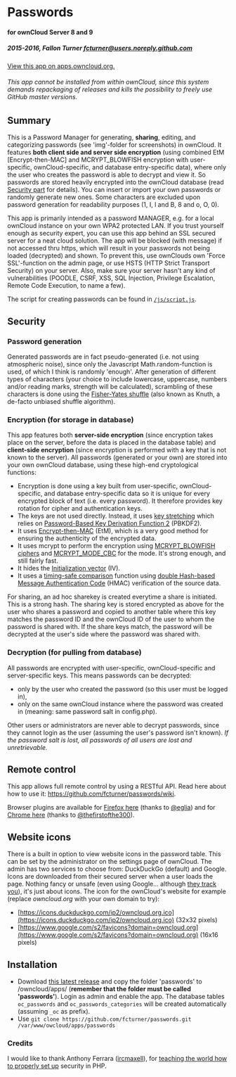 # Passwords
#### for ownCloud Server 8 and 9
##### 2015-2016, Fallon Turner <fcturner@users.noreply.github.com>
[View this app on apps.owncloud.org.](https://apps.owncloud.com/content/show.php/Passwords?content=170480)

###### This app cannot be installed from within ownCloud, since this system demands repackaging of releases and kills the possibility to freely use GitHub master versions.

## Summary
This is a Password Manager for generating, **sharing**, editing, and categorizing passwords (see 'img'-folder for screenshots) in ownCloud. It features **both client side and server side encryption** (using combined EtM [Encrypt-then-MAC] and MCRYPT_BLOWFISH encryption with user-specific, ownCloud-specific, and database entry-specific data), where only the user who creates the password is able to decrypt and view it. So passwords are stored heavily encrypted into the ownCloud database (read [Security part](https://github.com/fcturner/passwords#security) for details). You can insert or import your own passwords or randomly generate new ones. Some characters are excluded upon password generation for readability purposes (1, I, l and B, 8 and o, O, 0).

This app is primarily intended as a password MANAGER, e.g. for a local ownCloud instance on your own WPA2 protected LAN. If you trust yourself enough as security expert, you can use this app behind an SSL secured server for a neat cloud solution. The app will be blocked (with message) if not accessed thru https, which will result in your passwords not being loaded (decrypted) and shown. To prevent this, use ownClouds own 'Force SSL'-function on the admin page, or use HSTS (HTTP Strict Transport Security) on your server. Also, make sure your server hasn't any kind of vulnerabilities (POODLE, CSRF, XSS, SQL Injection, Privilege Escalation, Remote Code Execution, to name a few).

The script for creating passwords can be found in [`/js/script.js`](/js/script.js#L1612-L1691).

## Security
### Password generation
Generated passwords are in fact pseudo-generated (i.e. not using atmospheric noise), since only the Javascript Math.random-function is used, of which I think is randomly 'enough'. After generation of different types of characters (your choice to include lowercase, uppercase, numbers and/or reading marks, strength will be calculated), scrambling of these characters is done using the [Fisher-Yates shuffle](http://en.wikipedia.org/wiki/Fisher%E2%80%93Yates_shuffle) (also known as Knuth, a de-facto unbiased shuffle algorithm).
### Encryption (for storage in database)
This app features both **server-side encryption** (since encryption takes place on the server, before the data is placed in the database table) and **client-side encryption** (since encryption is performed with a key that is not known to the server). All passwords (generated or your own) are stored into your own ownCloud database, using these high-end cryptological functions:
* Encryption is done using a key built from user-specific, ownCloud-specific, and database entry-specific data so it is unique for every encrypted block of text (i.e. every password). It therefore provides key rotation for cipher and authentication keys.
* The keys are not used directly. Instead, it uses [key stretching](http://en.wikipedia.org/wiki/Key_stretching) which relies on [Password-Based Key Derivation Function 2](http://en.wikipedia.org/wiki/PBKDF2) (PBKDF2).
* It uses [Encrypt-then-MAC](http://en.wikipedia.org/wiki/Authenticated_encryption#Approaches_to_Authenticated_Encryption) (EtM), which is a very good method for ensuring the authenticity of the encrypted data.
* It uses mcrypt to perform the encryption using [MCRYPT_BLOWFISH ciphers](https://en.wikipedia.org/wiki/Blowfish_(cipher)) and [MCRYPT_MODE_CBC](https://en.wikipedia.org/wiki/Block_cipher_mode_of_operation#Cipher_Block_Chaining_.28CBC.29) for the mode. It's strong enough, and still fairly fast.
* It hides the [Initialization vector](http://en.wikipedia.org/wiki/Initialization_vector) (IV).
* It uses a [timing-safe comparison](http://blog.ircmaxell.com/2014/11/its-all-about-time.html) function using [double Hash-based Message Authentication Code](http://en.wikipedia.org/wiki/Hash-based_message_authentication_code) (HMAC) verification of the source data.

For sharing, an ad hoc sharekey is created everytime a share is initiated. This is a strong hash. The sharing key is stored encrypted as above for the user who shares a password and copied to another table where this key matches the password ID and the ownCloud ID of the user to whom the password is shared with. If the share keys match, the password will be decrypted at the user's side where the password was shared with. 

### Decryption (for pulling from database)
All passwords are encrypted with user-specific, ownCloud-specific and server-specific keys. This means passwords can be decrypted:
* only by the user who created the password (so this user must be logged in),
* only on the same ownCloud instance where the password was created in (meaning: same password salt in config.php).

Other users or administrators are never able to decrypt passwords, since they cannot login as the user (assuming the user's password isn't known). *If the password salt is lost, all passwords of all users are lost and unretrievable.*

## Remote control
This app allows full remote control by using a RESTful API. Read here about how to use it: https://github.com/fcturner/passwords/wiki.

Browser plugins are available for [Firefox here](https://addons.mozilla.org/en-US/firefox/addon/firefox-owncloud-passwords) (thanks to [@eglia](https://github.com/eglia)) and for [Chrome here](https://github.com/thefirstofthe300/ownCloud-Passwords) (thanks to [@thefirstofthe300](https://github.com/thefirstofthe300)).

## Website icons
There is a built in option to view website icons in the password table. This can be set by the administrator on the settings page of ownCloud. The admin has two services to choose from: DuckDuckGo (default) and Google. Icons are downloaded from their secured server when a user loads the page. Nothing fancy or unsafe (even using Google... although [they track you](http://donttrack.us)), it's just about icons. The icon for the ownCloud's website for example (replace *owncloud.org* with your own domain to try): 
* [https://icons.duckduckgo.com/ip2/owncloud.org.ico](https://icons.duckduckgo.com/ip2/owncloud.org.ico) (32x32 pixels)
* [https://www.google.com/s2/favicons?domain=owncloud.org](https://www.google.com/s2/favicons?domain=owncloud.org) (16x16 pixels)

## Installation
* Download [this latest release](https://github.com/fcturner/passwords/releases/latest) and copy the folder 'passwords' to /owncloud/apps/ (**remember that the folder must be called 'passwords'**). Login as admin and enable the app. The database tables `oc_passwords` and `oc_passwords_categories` will be created automatically (assuming `_oc` as prefix).
* Use `git clone https://github.com/fcturner/passwords.git /var/www/owcloud/apps/passwords`

### Credits
I would like to thank Anthony Ferrara ([ircmaxell](http://careers.stackoverflow.com/ircmaxell)), for [teaching the world how to properly set up](http://stackoverflow.com/questions/5089841/two-way-encryption-i-need-to-store-passwords-that-can-be-retrieved/5093422#5093422) security in PHP.
